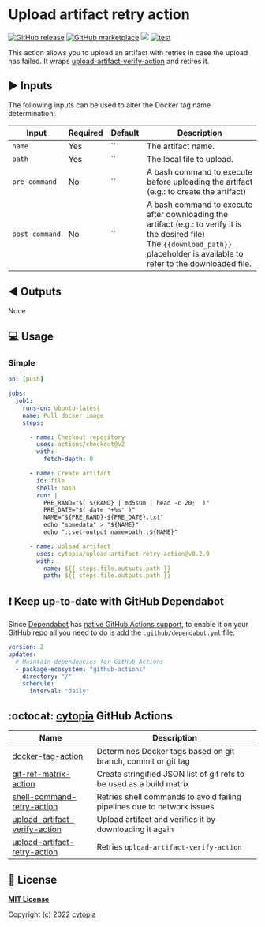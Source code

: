 # Upload artifact retry action

[![GitHub release](https://img.shields.io/github/release/cytopia/upload-artifact-retry-action.svg?logo=github)](https://github.com/cytopia/upload-artifact-retry-action/releases/latest)
[![GitHub marketplace](https://img.shields.io/badge/marketplace-upload--artifact--retry-blue?logo=github)](https://github.com/marketplace/actions/upload-artifact-retry)
[![](https://img.shields.io/badge/github-cytopia%2Fupload--artifact--retry--action-red.svg?logo=github)](https://github.com/cytopia/upload-artifact-retry-action "github.com/cytopia/upload-artifact-retry-action")
[![test](https://github.com/cytopia/upload-artifact-retry-action/actions/workflows/test.yml/badge.svg)](https://github.com/cytopia/upload-artifact-retry-action/actions/workflows/test.yml)

This action allows you to upload an artifact with retries in case the upload has failed. It wraps [upload-artifact-verify-action](https://github.com/cytopia/upload-artifact-verify-action) and retires it.


## :arrow_forward: Inputs

The following inputs can be used to alter the Docker tag name determination:

| Input          | Required | Default | Description                               |
|----------------|----------|---------|-------------------------------------------|
| `name`         | Yes      | ``      | The artifact name.                        |
| `path`         | Yes      | ``      | The local file to upload.                 |
| `pre_command`  | No       | ``      | A bash command to execute before uploading the artifact (e.g.: to create the artifact)            |
| `post_command` | No       | ``      | A bash command to execute after downloading the artifact (e.g.: to verify it is the desired file)<br/>The `{{download_path}}` placeholder is available to refer to the downloaded file. |



## :arrow_backward: Outputs

None


## :computer: Usage

### Simple
```yaml
on: [push]

jobs:
  job1:
    runs-on: ubuntu-latest
    name: Pull docker image
    steps:

      - name: Checkout repository
        uses: actions/checkout@v2
        with:
          fetch-depth: 0

      - name: Create artifact
        id: file
        shell: bash
        run: |
          PRE_RAND="$( ${RAND} | md5sum | head -c 20;  )"
          PRE_DATE="$( date '+%s' )"
          NAME="${PRE_RAND}-${PRE_DATE}.txt"
          echo "somedata" > "${NAME}"
          echo "::set-output name=path::${NAME}"

      - name: upload artifact
        uses: cytopia/upload-artifact-retry-action@v0.2.0
        with:
          name: ${{ steps.file.outputs.path }}
          path: ${{ steps.file.outputs.path }}
```


## :exclamation: Keep up-to-date with GitHub Dependabot

Since [Dependabot](https://docs.github.com/en/github/administering-a-repository/keeping-your-actions-up-to-date-with-github-dependabot) has [native GitHub Actions support](https://docs.github.com/en/github/administering-a-repository/configuration-options-for-dependency-updates#package-ecosystem), to enable it on your GitHub repo all you need to do is add the `.github/dependabot.yml` file:

```yml
version: 2
updates:
  # Maintain dependencies for GitHub Actions
  - package-ecosystem: "github-actions"
    directory: "/"
    schedule:
      interval: "daily"
```


## :octocat: [cytopia](https://github.com/cytopia) GitHub Actions

| Name                            | Description |
|---------------------------------|-------------|
| [docker-tag-action]             | Determines Docker tags based on git branch, commit or git tag |
| [git-ref-matrix-action]         | Create stringified JSON list of git refs to be used as a build matrix |
| [shell-command-retry-action]    | Retries shell commands to avoid failing pipelines due to network issues |
| [upload-artifact-verify-action] | Upload artifact and verifies it by downloading it again |
| [upload-artifact-retry-action]  | Retries `upload-artifact-verify-action` |

[docker-tag-action]: https://github.com/cytopia/docker-tag-action
[git-ref-matrix-action]: https://github.com/cytopia/git-ref-matrix-action
[shell-command-retry-action]: https://github.com/cytopia/shell-command-retry-action
[upload-artifact-verify-action]: https://github.com/cytopia/upload-artifact-verify-action
[upload-artifact-retry-action]: https://github.com/cytopia/upload-artifact-retry-action


## :page_facing_up: License

**[MIT License](LICENSE)**

Copyright (c) 2022 [cytopia](https://github.com/cytopia)
